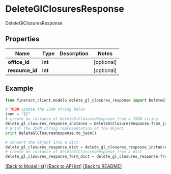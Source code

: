 # DeleteGlClosuresResponse

DeleteGlClosuresResponse

## Properties

Name | Type | Description | Notes
------------ | ------------- | ------------- | -------------
**office_id** | **int** |  | [optional] 
**resource_id** | **int** |  | [optional] 

## Example

```python
from fineract_client.models.delete_gl_closures_response import DeleteGlClosuresResponse

# TODO update the JSON string below
json = "{}"
# create an instance of DeleteGlClosuresResponse from a JSON string
delete_gl_closures_response_instance = DeleteGlClosuresResponse.from_json(json)
# print the JSON string representation of the object
print DeleteGlClosuresResponse.to_json()

# convert the object into a dict
delete_gl_closures_response_dict = delete_gl_closures_response_instance.to_dict()
# create an instance of DeleteGlClosuresResponse from a dict
delete_gl_closures_response_form_dict = delete_gl_closures_response.from_dict(delete_gl_closures_response_dict)
```
[[Back to Model list]](../README.md#documentation-for-models) [[Back to API list]](../README.md#documentation-for-api-endpoints) [[Back to README]](../README.md)


